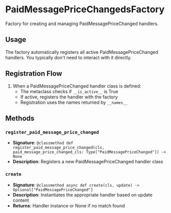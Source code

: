 # PaidMessagePriceChangedsFactory

Factory for creating and managing PaidMessagePriceChanged handlers.

## Usage

The factory automatically registers all active PaidMessagePriceChanged handlers. 
You typically don't need to interact with it directly.

## Registration Flow

1. When a PaidMessagePriceChanged handler class is defined:
   - The metaclass checks if `__is_active__` is True
   - If active, registers the handler with the factory
   - Registration uses the names returned by `__names__`

## Methods

### `register_paid_message_price_changed`
- **Signature**: `@classmethod def register_paid_message_price_changed(cls, paid_message_price_changed_cls: Type["PaidMessagePriceChanged"]) -> None`
- **Description**: Registers a new PaidMessagePriceChanged handler class

### `create`
- **Signature**: `@classmethod async def create(cls, update) -> Optional["PaidMessagePriceChanged"]`
- **Description**: Instantiates the appropriate handler based on update content
- **Returns**: Handler instance or None if no match found
